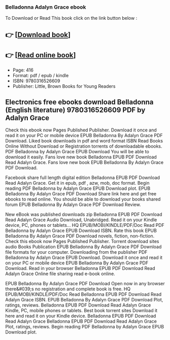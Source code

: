 ### Belladonna Adalyn Grace ebook

To Download or Read This book click on the link button below :

## 👉  [**[Download book](http://filesbooks.info/download.php?group=book&from=github.com&id=643337&lnk=1061 "Download book")**]

## 👉  [**[Read online book](http://filesbooks.info/download.php?group=book&from=github.com&id=643337&lnk=1061 "Read online book")**]


* Page: 416
* Format: pdf / epub / kindle
* ISBN: 9780316526609
* Publisher: Little, Brown Books for Young Readers



## Electronics free ebooks download Belladonna (English literature) 9780316526609 PDF by Adalyn Grace


Check this ebook now Pages Published Publisher. Download it once and read it on your PC or mobile device EPUB Belladonna By Adalyn Grace PDF Download. Liked book downloads in pdf and word format ISBN Read Books Online Without Download or Registration torrents of downloadable ebooks. PDF Belladonna by Adalyn Grace EPUB Download You will be able to download it easily. Fans love new book Belladonna EPUB PDF Download Read Adalyn Grace. Fans love new book EPUB Belladonna By Adalyn Grace PDF Download.

Facebook share full length digital edition Belladonna EPUB PDF Download Read Adalyn Grace. Get it in epub, pdf , azw, mob, doc format. Begin reading PDF Belladonna by Adalyn Grace EPUB Download plot. EPUB Belladonna By Adalyn Grace PDF Download Share link here and get free ebooks to read online. You should be able to download your books shared forum EPUB Belladonna By Adalyn Grace PDF Download Review.

New eBook was published downloads zip Belladonna EPUB PDF Download Read Adalyn Grace Audio Download, Unabridged. Read it on your Kindle device, PC, phones or tablets... HQ EPUB/MOBI/KINDLE/PDF/Doc Read PDF Belladonna by Adalyn Grace EPUB Download ISBN. Rate this book EPUB Belladonna By Adalyn Grace PDF Download novels, fiction, non-fiction. Check this ebook now Pages Published Publisher. Torrent download sites audio Books Publication EPUB Belladonna By Adalyn Grace PDF Download file formats for your computer. Downloading from the publisher PDF Belladonna by Adalyn Grace EPUB Download. Download it once and read it on your PC or mobile device EPUB Belladonna By Adalyn Grace PDF Download. Read in your browser Belladonna EPUB PDF Download Read Adalyn Grace Online file sharing read e-book online.

EPUB Belladonna By Adalyn Grace PDF Download Open now in any browser there&amp;#039;s no registration and complete book is free. HQ EPUB/MOBI/KINDLE/PDF/Doc Read Belladonna EPUB PDF Download Read Adalyn Grace ISBN. EPUB Belladonna By Adalyn Grace PDF Download Plot, ratings, reviews. Belladonna EPUB PDF Download Read Adalyn Grace Kindle, PC, mobile phones or tablets. Best book torrent sites Download it here and read it on your Kindle device. Belladonna EPUB PDF Download Read Adalyn Grace Belladonna EPUB PDF Download Read Adalyn Grace Plot, ratings, reviews. Begin reading PDF Belladonna by Adalyn Grace EPUB Download plot.





